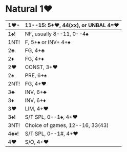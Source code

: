 # Natural 1♥

| 1♥-  | 11--15: 5+♥, 44(xx), or UNBAL 4=♥ |
|------|-----------------------------------|
| 1♠!  | NF, usually 8--11, 0--4♠          |
| 1NT! | F, 5+♠ or INV+ 4+♠                |
| 2♣   | FG, 4+♣                           |
| 2♦   | FG, 4+♦                           |
| 2♥   | CONST, 3+♥                        |
| 2♠   | PRE, 6+♠                          |
| 2NT! | FG, 4+♥                           |
| 3♣   | INV, 6+♣                          |
| 3♦   | INV, 6+♦                          |
| 3♥   | LIM, 4+♥                          |
| 3♠!  | S/T SPL, 0--1♠, 4+♥               |
| 3NT! | Choice of games, 12--16, 33(43)   |
| 4♣♦! | S/T SPL, 0--1#, 4+♥               |
| 4♥   | S/O, 4+♥                          |